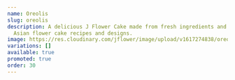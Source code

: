 ```yaml
---
name: Oreolis
slug: oreolis
description: A delicious J Flower Cake made from fresh ingredients and original
  Asian flower cake recipes and designs.
image: https://res.cloudinary.com/jflower/image/upload/v1617274838/oreolis_vbtm0l.jpg
variations: []
available: true
promoted: true
order: 30
---
```

